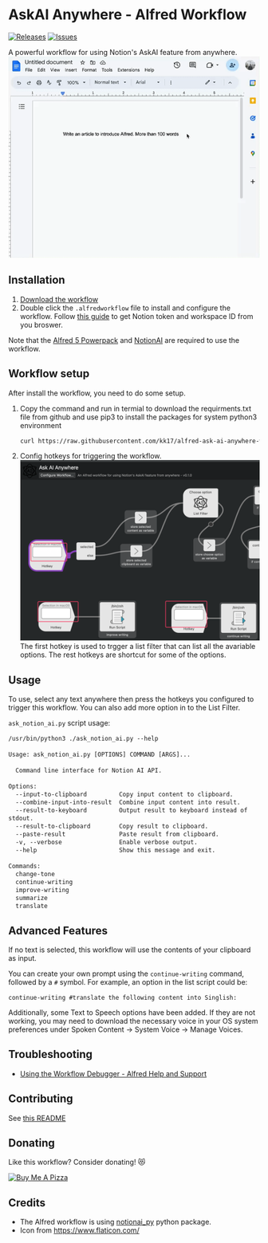 # AskAI Anywhere - Alfred Workflow
[![Releases](https://img.shields.io/github/v/release/kk17/alfred-ask-ai-anywhere-workflow?include_prereleases)](https://github.com/kk17/alfred-ask-ai-anywhere-workflow/releases)
[![Issues](https://img.shields.io/github/issues/kk17/alfred-ask-ai-anywhere-workflow)](https://github.com/kk17/alfred-ask-ai-anywhere-workflow/issues)


A powerful workflow for using Notion's AskAI feature from anywhere.
![](docs/ask-ai-anywhere.gif)


## Installation

1. [Download the workflow](https://github.com/kk17/alfred-ask-ai-anywhere-workflow/releases/latest)
2. Double click the `.alfredworkflow` file to install and configure the workflow. Follow [this guide](https://github.com/Vaayne/notionai-py#get-notion-token-and-workspace-id) to get Notion token and workspace ID from you broswer.

Note that the [Alfred 5 Powerpack](https://www.alfredapp.com/powerpack/) and [NotionAI](https://www.notion.so/product/ai) are required to use the workflow.

## Workflow setup
After install the workflow, you need to do some setup.

1. Copy the command and run in termial to download the requirments.txt file from github and use pip3 to install the packages for system python3 environment
    ```bash
    curl https://raw.githubusercontent.com/kk17/alfred-ask-ai-anywhere-workflow/main/requirements.txt | xargs -n 1 /usr/bin/pip3 install
    ```
2. Config hotkeys for triggering the workflow.
![config-hotkeys](docs/config-hotkeys.png)
The first hotkey is used to trgger a list filter that can list all the avariable options.
The rest hotkeys are shortcut for some of the options.

## Usage
To use, select any text anywhere then press the hotkeys you configured to trigger this workflow. 
You can also add more option in to the List Filter.

`ask_notion_ai.py` script usage:
```
/usr/bin/python3 ./ask_notion_ai.py --help

Usage: ask_notion_ai.py [OPTIONS] COMMAND [ARGS]...

  Command line interface for Notion AI API.

Options:
  --input-to-clipboard         Copy input content to clipboard.
  --combine-input-into-result  Combine input content into result.
  --result-to-keyboard         Output result to keyboard instead of stdout.
  --result-to-clipboard        Copy result to clipboard.
  --paste-result               Paste result from clipboard.
  -v, --verbose                Enable verbose output.
  --help                       Show this message and exit.

Commands:
  change-tone
  continue-writing
  improve-writing
  summarize
  translate
```

## Advanced Features
If no text is selected, this workflow will use the contents of your clipboard as input. 

You can create your own prompt using the `continue-writing` command, followed by a `#` symbol. For example, an option in the list script could be:

```
continue-writing #translate the following content into Singlish:
```

Additionally, some Text to Speech options have been added. If they are not working, you may need to download the necessary voice in your OS system preferences under Spoken Content -> System Voice -> Manage Voices.

## Troubleshooting
- [Using the Workflow Debugger - Alfred Help and Support](https://www.alfredapp.com/help/workflows/advanced/debugger/)


## Contributing

See [this README](CONTRIBUTING.md)


## Donating

Like this workflow? Consider donating! 😻

<a href="https://www.buymeacoffee.com/kk17" target="_blank"><img src="https://cdn.buymeacoffee.com/buttons/v2/default-yellow.png" alt="Buy Me A Pizza" style="height: 60px !important;width: 217px !important;" ></a>


## Credits

- The Alfred workflow is using [notionai_py](https://github.com/Vaayne/notionai-py) python package.
- Icon from https://www.flaticon.com/